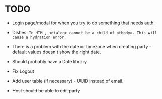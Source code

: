 # TODO

- Login page/modal for when you try to do something that needs auth.

- Dishes:
  `In HTML, <dialog> cannot be a child of <tbody>. This will cause a hydration error.`
- There is a problem with the date or timezone when creating party - default
  values doesn't show the right date.
- Should probably have a Date library
- Fix Logout
- Add user table (if necessary) - UUID instead of email.

- ~~Host should be able to edit party~~
